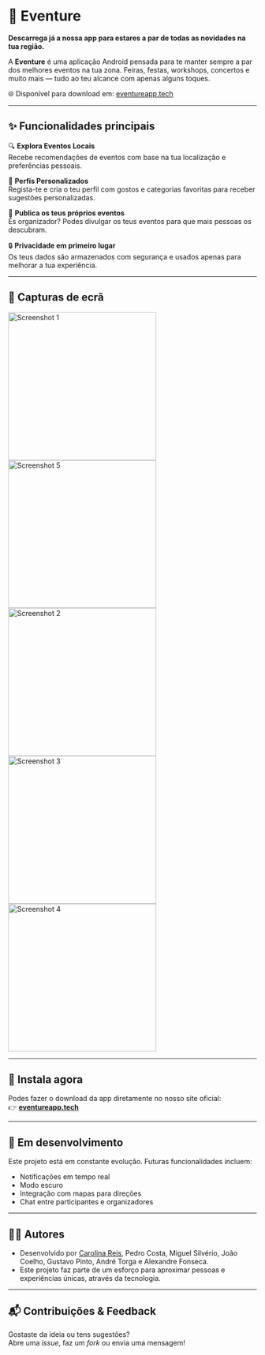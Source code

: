 # 📱 Eventure

**Descarrega já a nossa app para estares a par de todas as novidades na tua região.**

A **Eventure** é uma aplicação Android pensada para te manter sempre a par dos melhores eventos na tua zona. Feiras, festas, workshops, concertos e muito mais — tudo ao teu alcance com apenas alguns toques.

🌐 Disponível para download em: [eventureapp.tech](https://eventureapp.tech/)

---

## ✨ Funcionalidades principais

🔍 **Explora Eventos Locais**  
Recebe recomendações de eventos com base na tua localização e preferências pessoais.

👤 **Perfis Personalizados**  
Regista-te e cria o teu perfil com gostos e categorias favoritas para receber sugestões personalizadas.

📢 **Publica os teus próprios eventos**  
És organizador? Podes divulgar os teus eventos para que mais pessoas os descubram.

🔒 **Privacidade em primeiro lugar**  
Os teus dados são armazenados com segurança e usados apenas para melhorar a tua experiência.

---

## 📸 Capturas de ecrã

<img src="https://github.com/user-attachments/assets/b8431099-ec34-4efa-b9e8-2d70c36790bb" alt="Screenshot 1" width="300"/>
<img src="https://github.com/user-attachments/assets/fce91742-8b4c-4a95-9015-04a84c20d494" alt="Screenshot 5" width="300"/>
<img src="https://github.com/user-attachments/assets/ea96aeab-bbb5-4928-87c5-74d733cfd98c" alt="Screenshot 2" width="300"/>
<img src="https://github.com/user-attachments/assets/948df85a-92e2-4a6b-b8e1-8c75a87ce735" alt="Screenshot 3" width="300"/>
<img src="https://github.com/user-attachments/assets/0730ff30-04fd-4338-a48b-cf09ef942acb" alt="Screenshot 4" width="300"/>

---

## 📲 Instala agora

Podes fazer o download da app diretamente no nosso site oficial:  
👉 [**eventureapp.tech**](https://eventureapp.tech/)

---

## 🚀 Em desenvolvimento

Este projeto está em constante evolução. Futuras funcionalidades incluem:
- Notificações em tempo real
- Modo escuro
- Integração com mapas para direções
- Chat entre participantes e organizadores

---

## 👩‍💻 Autores

- Desenvolvido por [Carolina Reis](https://github.com/luanacarolinareis), Pedro Costa, Miguel Silvério, João Coelho, Gustavo Pinto, André Torga e Alexandre Fonseca.  
- Este projeto faz parte de um esforço para aproximar pessoas e experiências únicas, através da tecnologia.

---

## 📬 Contribuições & Feedback

Gostaste da ideia ou tens sugestões?  
Abre uma _issue_, faz um _fork_ ou envia uma mensagem!
